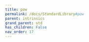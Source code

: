 ```yaml
---
title: pow
permalink: /docs/StandardLibrary#pow
parent: intrinsics
grand_parent: std
has_children: False
nav_order: 17
---
```

